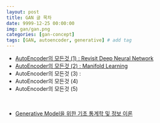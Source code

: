 ```yaml
---
layout: post
title: GAN 글 목차
date: 9999-12-25 00:00:00
img: gan/gan.png
categories: [gan-concept] 
tags: [GAN, autoencoder, generative] # add tag
---
```


- [AutoEncoder의 모든것 (1) : Revisit Deep Neural Network](https://gaussian37.github.io/gan-concept-autoencoder1/)
- [AutoEncoder의 모든것 (2) : Manifold Learning](https://gaussian37.github.io/gan-concept-autoencoder2/)
- AutoEncoder의 모든것 (3) : 
- AutoEncoder의 모든것 (4)
- AutoEncoder의 모든것 (5)

<br>

- [Generative Model을 위한 기초 통계학 및 정보 이론](https://gaussian37.github.io/gan-concept-probability_information/)

